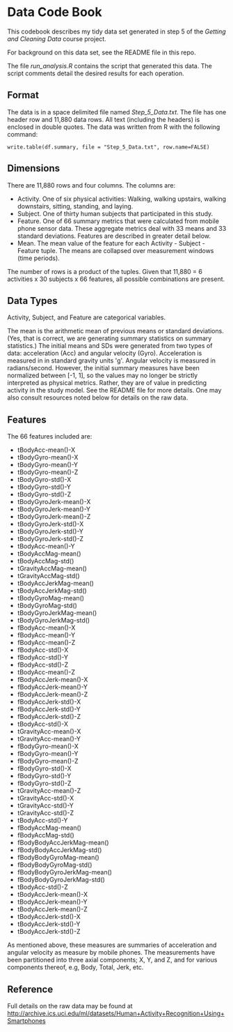 Data Code Book
==============

This codebook describes my tidy data set generated in step 5 of the *Getting and Cleaning Data* course project.


For background on this data set, see the README file in this repo.

The file *run_analysis.R* contains the script that generated this data.  The script comments detail the desired results for each operation.


## Format
The data is in a space delimited file named *Step_5_Data.txt*.  The file has one header row and 11,880 data rows.  All text (including the headers) is enclosed in double quotes.  The data was written from R with the following command:

    write.table(df.summary, file = "Step_5_Data.txt", row.name=FALSE)


## Dimensions
There are 11,880 rows and four columns.  The columns are: 

 * Activity.  One of six physical activities:  Walking, walking upstairs, walking downstairs, sitting, standing, and laying.
 * Subject.  One of thirty human subjects that participated in this study.
 * Feature.  One of 66 summary metrics that were calculated from mobile phone sensor data.  These aggregate metrics deal with 33 means and 33 standard deviations.  Features are described in greater detail below.
 * Mean.  The mean value of the feature for each Activity - Subject - Feature tuple.  The means are collapsed over measurement windows (time periods).

The number of rows is a product of the tuples.  Given that 11,880 = 6 activities x 30 subjects x 66 features, all possible combinations are present.


## Data Types

Activity, Subject, and Feature are categorical variables.  

The mean is the arithmetic mean of previous means or standard deviations.  (Yes, that is correct, we are generating summary statistics on summary statistics.)  The initial means and SDs were generated from two types of data: acceleration (Acc) and angular velocity (Gyro).  Acceleration is measured in in standard gravity units 'g'.  Angular velocity is measured in radians/second.  However, the initial summary measures have been normalized between [-1, 1], so the values may no longer be strictly interpreted as physical metrics.  Rather, they are of value in predicting activity in the study model.  See the README file for more details.  One may also consult resources noted below for details on the raw data.  


## Features
The 66 features included are:

 *  tBodyAcc-mean()-X
 *  tBodyGyro-mean()-X
 *  tBodyGyro-mean()-Y
 *  tBodyGyro-mean()-Z
 *  tBodyGyro-std()-X
 *  tBodyGyro-std()-Y
 *  tBodyGyro-std()-Z
 *  tBodyGyroJerk-mean()-X
 *  tBodyGyroJerk-mean()-Y
 *  tBodyGyroJerk-mean()-Z
 *  tBodyGyroJerk-std()-X
 *  tBodyGyroJerk-std()-Y
 *  tBodyGyroJerk-std()-Z
 *  tBodyAcc-mean()-Y
 *  tBodyAccMag-mean()
 *  tBodyAccMag-std()
 *  tGravityAccMag-mean()
 *  tGravityAccMag-std()
 *  tBodyAccJerkMag-mean()
 *  tBodyAccJerkMag-std()
 *  tBodyGyroMag-mean()
 *  tBodyGyroMag-std()
 *  tBodyGyroJerkMag-mean()
 *  tBodyGyroJerkMag-std()
 *  fBodyAcc-mean()-X
 *  fBodyAcc-mean()-Y
 *  fBodyAcc-mean()-Z
 *  fBodyAcc-std()-X
 *  fBodyAcc-std()-Y
 *  fBodyAcc-std()-Z
 *  tBodyAcc-mean()-Z
 *  fBodyAccJerk-mean()-X
 *  fBodyAccJerk-mean()-Y
 *  fBodyAccJerk-mean()-Z
 *  fBodyAccJerk-std()-X
 *  fBodyAccJerk-std()-Y
 *  fBodyAccJerk-std()-Z
 *  tBodyAcc-std()-X
 *  tGravityAcc-mean()-X
 *  tGravityAcc-mean()-Y
 *  fBodyGyro-mean()-X
 *  fBodyGyro-mean()-Y
 *  fBodyGyro-mean()-Z
 *  fBodyGyro-std()-X
 *  fBodyGyro-std()-Y
 *  fBodyGyro-std()-Z
 *  tGravityAcc-mean()-Z
 *  tGravityAcc-std()-X
 *  tGravityAcc-std()-Y
 *  tGravityAcc-std()-Z
 *  tBodyAcc-std()-Y
 *  fBodyAccMag-mean()
 *  fBodyAccMag-std()
 *  fBodyBodyAccJerkMag-mean()
 *  fBodyBodyAccJerkMag-std()
 *  fBodyBodyGyroMag-mean()
 *  fBodyBodyGyroMag-std()
 *  fBodyBodyGyroJerkMag-mean()
 *  fBodyBodyGyroJerkMag-std()
 *  tBodyAcc-std()-Z
 *  tBodyAccJerk-mean()-X
 *  tBodyAccJerk-mean()-Y
 *  tBodyAccJerk-mean()-Z
 *  tBodyAccJerk-std()-X
 *  tBodyAccJerk-std()-Y
 *  tBodyAccJerk-std()-Z

As mentioned above, these measures are summaries of acceleration and angular velocity as measure by mobile phones.  The measurements have been partitioned into three axial components; X, Y, and Z, and for various components thereof, e.g, Body, Total, Jerk, etc.


## Reference
Full details on the raw data may be found at <http://archive.ics.uci.edu/ml/datasets/Human+Activity+Recognition+Using+Smartphones>

